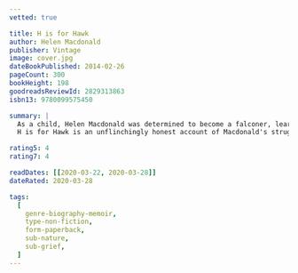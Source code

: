 ```yaml
---
vetted: true

title: H is for Hawk
author: Helen Macdonald
publisher: Vintage
image: cover.jpg
dateBookPublished: 2014-02-26
pageCount: 300
bookHeight: 198
goodreadsReviewId: 2829313863
isbn13: 9780099575450

summary: |
  As a child, Helen Macdonald was determined to become a falconer, learning the arcane terminology and reading all the classic books. Years later, when her father died and she was struck deeply by grief, she became obsessed with the idea of training her own goshawk. She bought Mabel for £800 on a Scottish quayside and took her home to Cambridge, ready to embark on the long, strange business of trying to train this wildest of animals.
  H is for Hawk is an unflinchingly honest account of Macdonald's struggle with grief during the difficult process of the hawk's taming and her own untaming. This is a book about memory, nature and nation, and how it might be possible to reconcile death with life and love.

rating5: 4
rating7: 4

readDates: [[2020-03-22, 2020-03-28]]
dateRated: 2020-03-28

tags:
  [
    genre-biography-memoir,
    type-non-fiction,
    form-paperback,
    sub-nature,
    sub-grief,
  ]
---
```

